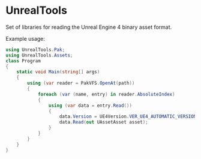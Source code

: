 # UnrealTools

Set of libraries for reading the Unreal Engine 4 binary asset format.

Example usage:
```cs
using UnrealTools.Pak;
using UnrealTools.Assets;
class Program
{
    static void Main(string[] args)
    {
        using (var reader = PakVFS.OpenAt(path))
        {
            foreach (var (name, entry) in reader.AbsoluteIndex)
            {
                using (var data = entry.Read())
                {
                    data.Version = UE4Version.VER_UE4_AUTOMATIC_VERSION;
                    data.Read(out UAssetAsset asset);
                }
            }
        }
    }
}
```
